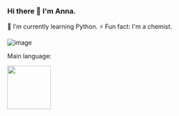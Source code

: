 ### Hi there 👋 I'm Anna.
🌱 I’m currently learning Python.
⚡ Fun fact: I'm a chemist.

![image](https://user-images.githubusercontent.com/110016471/203308040-7f91c159-48d8-4033-bd00-ff005e63e79f.png)

Main language:

<img src="![image](https://user-images.githubusercontent.com/110016471/203310445-704040fb-b30a-466b-95ff-9e45c2f93d9b.png)" 
     width="100" 
     height="100" />
